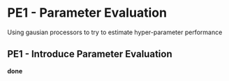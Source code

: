 # PE1 - Parameter Evaluation

Using gausian processors to try to estimate hyper-parameter performance

## PE1 - Introduce Parameter Evaluation

**done**
